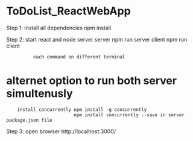# ToDoList_ReactWebApp


Step 1: install all dependencies npm install

Step 2: start react and node server
              server npm run server
              client npm run client
              
              each command on different terminal
# alternet option to run both server simultenusly 
        install concurrently npm install -g concurrently
                             npm install concurrently --save in server package.json file
                             
Step 3: open browser 
        http://localhost:3000/
